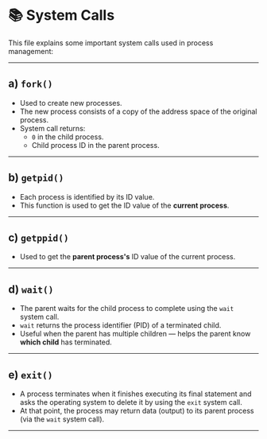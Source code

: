 # 📚 System Calls

This file explains some important system calls used in process management:

---

## a) `fork()`
- Used to create new processes.
- The new process consists of a copy of the address space of the original process.
- System call returns:
  - `0` in the child process.
  - Child process ID in the parent process.

---

## b) `getpid()`
- Each process is identified by its ID value.
- This function is used to get the ID value of the **current process**.

---

## c) `getppid()`
- Used to get the **parent process's** ID value of the current process.

---

## d) `wait()`
- The parent waits for the child process to complete using the `wait` system call.
- `wait` returns the process identifier (PID) of a terminated child.
- Useful when the parent has multiple children — helps the parent know **which child** has terminated.

---

## e) `exit()`
- A process terminates when it finishes executing its final statement and asks the operating system to delete it by using the `exit` system call.
- At that point, the process may return data (output) to its parent process (via the `wait` system call).

---
